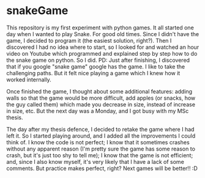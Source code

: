 # snakeGame

This repository is my first experiment with python games. It all started one day when I wanted to play Snake. For good old times. Since I didn't have the game, I decided to program it (the easiest solution, right?). Then I discovered I had no idea where to start, so I looked for and watched an hour video on Youtube which programmed and explained step by step how to do the snake game on python. So I did.
PD: Just after finishing, I discovered that if you google "snake game" google has the game. I like to take the challenging paths. But it felt nice playing a game which I knew how it worked internally.

Once finished the game, I thought about some additional features: adding walls so that the game would be more difficult, add apples (or snacks, how the guy called them) which made you decrease in size, instead of increase in size, etc. But the next day was a Monday, and I got busy with my MSc thesis.

The day after my thesis defence, I decided to retake the game where I had left it. So I started playing around, and I added all the improvements I could think of. I know the code is not perfect; I know that it sometimes crashes without any apparent reason (I'm pretty sure the game has some reason to crash, but it's just too shy to tell me); I know that the game is not efficient; and, since I also know myself, it's very likely that I have a lack of some comments. But practice makes perfect, right? Next games will be better!! :D
